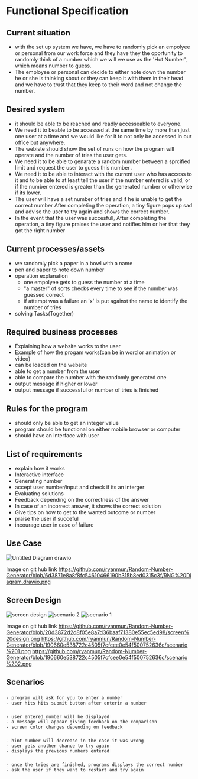 # Functional Specification

## Current situation 
- with the set up system we have, we have to randomly pick an empolyee or personal from our work force and they have they the oportunity to randomly think of a number which we will we use as the 'Hot Number', which means number to guess.
- The employee or personal can decide to either note down the number he or she is thinking sbout or they can keep it with them in their head and we have to trust that they keep to their word and not change the number.


## Desired system 
- it should be able to be reached and readly accesseable to everyone. 
- We need it to beable to be accessed at the same time by more than just one user at a time and we would like for it to not only be accessed in our office but anywhere.
- The webiste should show the set of runs on how the program will operate and the number of tries the user gets.
- We need it to be able to genarate a random number between a sprcified limit and request the user to guess this number .
- We need it to be able to interact with the current user who has access to it and to be able to at least tell the user if the number entered is valid, or if the number entered is greater than the generated number or otherwise if its lower.
- The user will have a set number of tries and if he is unable to get the correct number After completing the operation, a tiny figure pops up sad and advise the user to try again and shows the correct number.
- In the event that the user was succesfull, After completing the operation, a tiny figure praises the user and notifies him or her that they got the right number 


## Current processes/assets
- we randomly pick a paper in a bowl with a name
- pen and paper to note down number 
- operation explanation 
  * one empolyee gets to guess the number at a time
  * "a master" of sorts checks every time to see if the number was guessed correct
  * if attempt was a failure an 'x' is put against the name to identify the number of tries 
- solving Tasks(Together)
 
## Required business processes
- Explaining how a website works to the user
- Example of how the progam works(can be in word or animation or video)
- can be loaded on the website 
- able to get a number from the user
- able to compare the number with the randomly generated one
- output message if higher or lower
- output message if successful or number of tries is finished 

## Rules for the program
- should only be able to get an integer value 
- program should be functional on either mobile browser or computer
- should have an interface with user 

## List of requirements
- explain how it works
- Interactive interface
- Generating number
- accept user number/input and check if its an interger 
- Evaluating solutions
- Feedback depending on the correctness of the answer
- In case of an incorrect answer, it shows the correct solution
- Give tips on how to get to the wanted outcome or number
- praise the user if succeful
- incourage user in case of failure 

## Use Case 
![Untitled Diagram drawio](https://user-images.githubusercontent.com/90287472/134085526-3a9c3c37-a7b3-4077-937b-715cb1667805.png)

Image on git hub link
https://github.com/ryanmun/Random-Number-Generator/blob/6d3871e8a8f8fc54610466190b315b8ed0315c3f/RNG%20Diagram.drawio.png


## Screen Design

![screen design](https://user-images.githubusercontent.com/90287472/134087034-e913e6df-cfa9-4185-92cd-a4a87541d1d3.png)
![scenario 2](https://user-images.githubusercontent.com/90287472/134088713-ff1ae8c6-562f-446d-a684-61b160bab454.png)
![scenario 1](https://user-images.githubusercontent.com/90287472/134088723-a1439cff-be9e-4fc6-a3ec-e0101086290f.png)


Image on git hub link
https://github.com/ryanmun/Random-Number-Generator/blob/20d3872d2d8f05e8a7d36baaf71380e55ec5ed98/screen%20design.png
https://github.com/ryanmun/Random-Number-Generator/blob/190660e538722c4505f7cfcee0e54f500752636c/scenario%201.png
https://github.com/ryanmun/Random-Number-Generator/blob/190660e538722c4505f7cfcee0e54f500752636c/scenario%202.png

## Scenarios
### 
    - program will ask for you to enter a number
    - user hits hits submit button after enterin a number

###
    - user entered number will be displayed
    - a message will appear giving feedback on the comparison 
    - screen color changes depending on feedback

###
    - hint number will decrease in the case it was wrong
    - user gets another chance to try again
    - displays the previous numbers entered 

###
    - once the tries are finished, programs displays the correct number
    - ask the user if they want to restart and try again
